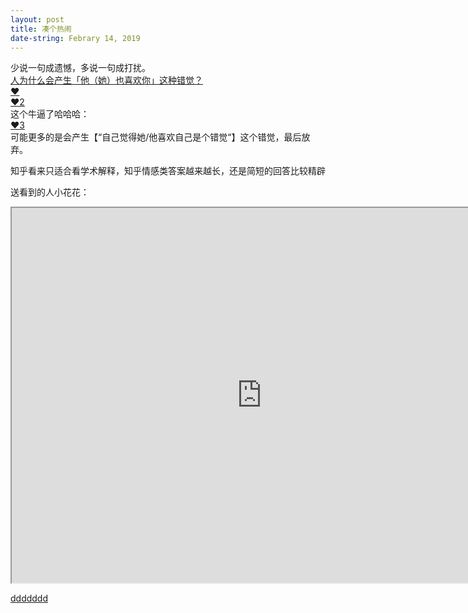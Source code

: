 ```yaml
---
layout: post
title: 凑个热闹
date-string: Febrary 14, 2019
---
```


少说一句成遗憾，多说一句成打扰。<br>
<a href="https://www.zhihu.com/question/28391909">人为什么会产生「他（她）也喜欢你」这种错觉？</a><br>
<a href="https://www.zhihu.com/question/40524594">❤</a><br>
<a href="https://www.zhihu.com/question/30412614/answer/124508726">❤2</a><br>
这个牛逼了哈哈哈：<br>
<a href="https://www.zhihu.com/question/283384051/answer/448778221">❤3</a><br>
可能更多的是会产生【“自己觉得她/他喜欢自己是个错觉“】这个错觉，最后放弃。<br>

知乎看来只适合看学术解释，知乎情感类答案越来越长，还是简短的回答比较精辟

送看到的人小花花：<br>

<iframe src="https://www.desmos.com/calculator/nt8keynzbx" height="600" width="800"></iframe><br>

<a href="/Classes/zeshi_yang_BirthData.html">ddddddd</a><br>
